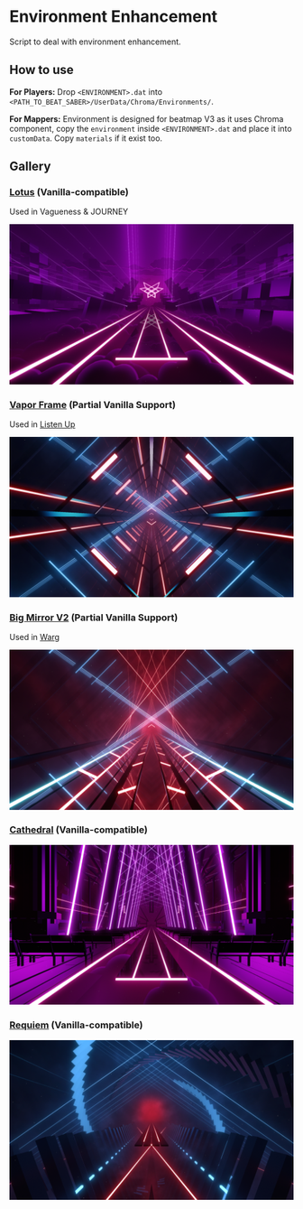 # Environment Enhancement

Script to deal with environment enhancement.

## How to use

**For Players:** Drop `<ENVIRONMENT>.dat` into `<PATH_TO_BEAT_SABER>/UserData/Chroma/Environments/`.

**For Mappers:** Environment is designed for beatmap V3 as it uses Chroma component, copy the `environment` inside
`<ENVIRONMENT>.dat` and place it into `customData`. Copy `materials` if it exist too.

## Gallery

### [Lotus](./lotus/) (Vanilla-compatible)

Used in Vagueness & JOURNEY

<img src="./lotus/environment.png">

### [Vapor Frame](./vapor-frame/) (Partial Vanilla Support)

Used in [Listen Up](https://youtu.be/L9ZixwKNlcU)

<img src="./vapor-frame/environment.png">

### [Big Mirror V2](./bmv2/) (Partial Vanilla Support)

Used in [Warg](https://youtu.be/23Zpmpfy9C0)

<img src="./bmv2/environment.png">

### [Cathedral](./cathedral/) (Vanilla-compatible)

<img src="./cathedral/environment.png">

### [Requiem](./requiem/) (Vanilla-compatible)

<img src="./requiem/environment.png">
